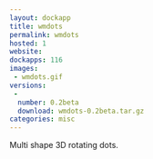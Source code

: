 ```yaml
---
layout: dockapp
title: wmdots
permalink: wmdots
hosted: 1
website:
dockapps: 116
images:
 - wmdots.gif
versions:
 -
  number: 0.2beta
  download: wmdots-0.2beta.tar.gz
categories: misc
---
```

Multi shape 3D rotating dots.
